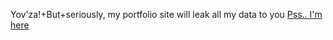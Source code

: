 Yov'za!+But+seriously, my portfolio site will leak all my data to you
[Pss.. I'm here](https://nikkeyl.github.io/nikkeyl)
